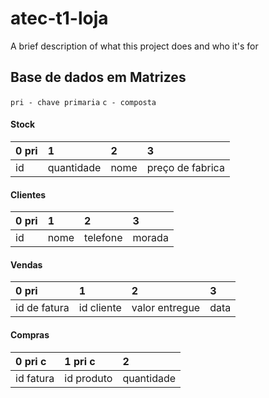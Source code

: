 
# atec-t1-loja

A brief description of what this project does and who it's for


## Base de dados em Matrizes

`pri - chave primaria`
`c - composta`

#### Stock
| 0 pri | 1 | 2 | 3 |
| :- | :- | :- | :- |
| id |  quantidade | nome | preço de fabrica |

#### Clientes
| 0 pri | 1 | 2 | 3 |
| :- | :- | :- | :- |
| id |  nome | telefone | morada |

#### Vendas
| 0 pri | 1 | 2 | 3 |
| :- | :- | :- | :- |
| id de fatura | id cliente | valor entregue | data |

#### Compras
| 0 pri c | 1 pri c | 2 |
| :- | :- | :- |
| id fatura | id produto | quantidade |




